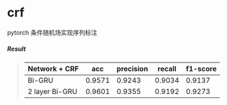 # crf
pytorch 条件随机场实现序列标注

##### Result
>| Network + CRF        |    acc    |  precision  |    recall   |  f1-score  |
>|----------------------|-----------|-------------|-------------|------------|
>| Bi-GRU               |  0.9571   |   0.9243    |   0.9034    |   0.9137   |
>| 2 layer Bi-GRU       |  0.9601   |   0.9355    |   0.9192    |   0.9273   |